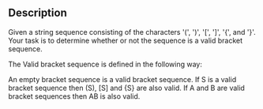## Description
Given a string sequence consisting of the characters '(', ')', '[', ']', '{', and '}'. Your task is to determine whether or not the sequence is a valid bracket sequence.

The Valid bracket sequence is defined in the following way:

An empty bracket sequence is a valid bracket sequence.
If S is a valid bracket sequence then (S), [S] and {S} are also valid.
If A and B are valid bracket sequences then AB is also valid.